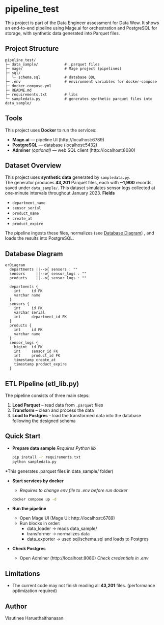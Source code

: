 # pipeline_test
This project is part of the Data Engineer assessment for Data Wow. 
It shows an end-to-end pipeline using Mage.ai for orchestration and PostgreSQL for storage, with synthetic data generated into Parquet files.

## Project Structure
```
pipeline_test/
├─ data_sample/            # .parquet files
├─ mage/                   # Mage project (pipelines)
├─ sql/
│  └─ schema.sql           # database DDL
├─ .env                    # environment variables for docker-compose
├─ docker-compose.yml
├─ README.md
├─ requirements.txt        # libs
└─ sampledata.py           # generates synthetic parquet files into data_sample/
```

## Tools
This project uses **Docker** to run the services:
- **Mage.ai** — pipeline UI (http://localhost:6789)
- **PostgreSQL** — database (localhost:5432)
- **Adminer** *(optional)* — web SQL client (http://localhost:8080)

## Dataset Overview
This project uses **synthetic data** generated by `sampledata.py`.  
The generator produces **43,201** Parquet files, each with **~1,900** records, saved under `data_sample/`. 
This dataset simulates sensor logs collected at one-minute intervals throughout January 2023.
**Fields**
- `department_name`
- `sensor_serial`
- `product_name`
- `create_at`
- `product_expire`

The pipeline ingests these files, normalizes (see [Database Diagram](#database-diagram)) , and loads the results into PostgreSQL.

## Database Diagram
```mermaid
erDiagram
  departments ||--o{ sensors : ""
  sensors     ||--o{ sensor_logs : ""
  products    ||--o{ sensor_logs : ""

  departments {
    int     id PK
    varchar name
  }
  sensors {
    int     id PK
    varchar serial
    int     department_id FK
  }
  products {
    int     id PK
    varchar name
  }
  sensor_logs {
    bigint  id PK
    int     sensor_id FK
    int     product_id FK
    timestamp create_at
    timestamp product_expire
  }

```
## ETL Pipeline (etl_lib.py)

The pipeline consists of three main steps:

1. **Load Parquet** – read data from `.parquet` files  
2. **Transform** – clean and process the data  
3. **Load to Postgres** – load the transformed data into the database following the designed schema  

## Quick Start

- **Prepare data sample**
  *Requires Python lib*
  ```bash
  pip install -r requirements.txt
  python sampledata.py
  ```

*This generates .parquet files in data_sample/ folder)

- **Start services by docker**
  - *Requires to change env file to .env before run docker*
  ```bash
  docker compose up -d
  ```

- **Run the pipeline**
  - Open Mage UI (Mage UI: http://localhost:6789)
  - Run blocks in order:
    - data_loader -> reads data_sample/
    - transformer -> normalizes data
    - data_exporter -> used sql/schema.sql and loads to Postgres

- **Check Postgres**
  - Open Adminer (http://localhost:8080) *Check credentials in .env*

## Limitations
  - The current code may not finish reading all **43,201** files. (performance optimization required)

## Author
  Visutinee Haruethaithanasan

